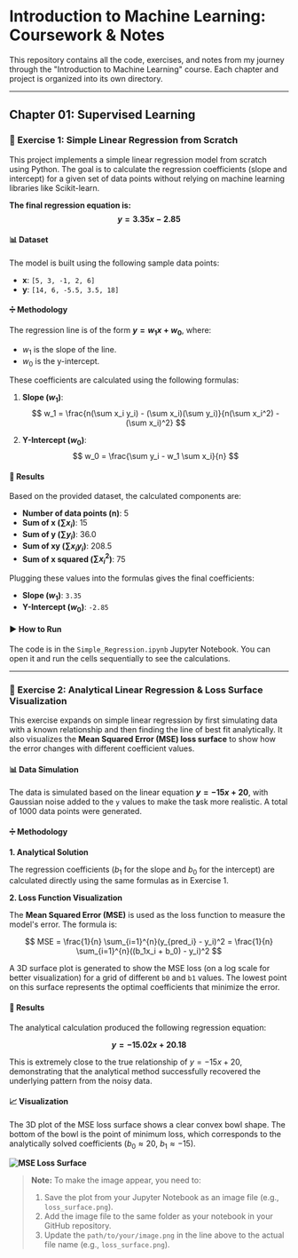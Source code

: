# Introduction to Machine Learning: Coursework & Notes

This repository contains all the code, exercises, and notes from my journey through the "Introduction to Machine Learning" course. Each chapter and project is organized into its own directory.

---
## Chapter 01: Supervised Learning

### 📝 Exercise 1: Simple Linear Regression from Scratch

This project implements a simple linear regression model from scratch using Python. The goal is to calculate the regression coefficients (slope and intercept) for a given set of data points without relying on machine learning libraries like Scikit-learn.

**The final regression equation is: $$ y = 3.35x - 2.85 $$**

#### 📊 Dataset

The model is built using the following sample data points:
* **x**: `[5, 3, -1, 2, 6]`
* **y**: `[14, 6, -5.5, 3.5, 18]`

#### ➗ Methodology

The regression line is of the form **$y = w_1x + w_0$**, where:
* $w_1$ is the slope of the line.
* $w_0$ is the y-intercept.

These coefficients are calculated using the following formulas:

1.  **Slope ($w_1$)**:
    $$ w_1 = \frac{n(\sum x_i y_i) - (\sum x_i)(\sum y_i)}{n(\sum x_i^2) - (\sum x_i)^2} $$

2.  **Y-Intercept ($w_0$)**:
    $$ w_0 = \frac{\sum y_i - w_1 \sum x_i}{n} $$

#### 🔢 Results

Based on the provided dataset, the calculated components are:
* **Number of data points (n)**: 5
* **Sum of x ($\sum x_i$)**: 15
* **Sum of y ($\sum y_i$)**: 36.0
* **Sum of xy ($\sum x_i y_i$)**: 208.5
* **Sum of x squared ($\sum x_i^2$)**: 75

Plugging these values into the formulas gives the final coefficients:
* **Slope ($w_1$)**: `3.35`
* **Y-Intercept ($w_0$)**: `-2.85`

#### ▶️ How to Run
The code is in the `Simple_Regression.ipynb` Jupyter Notebook. You can open it and run the cells sequentially to see the calculations.

---

### 📝 Exercise 2: Analytical Linear Regression & Loss Surface Visualization

This exercise expands on simple linear regression by first simulating data with a known relationship and then finding the line of best fit analytically. It also visualizes the **Mean Squared Error (MSE) loss surface** to show how the error changes with different coefficient values.

#### 📊 Data Simulation
The data is simulated based on the linear equation **$y = -15x + 20$**, with Gaussian noise added to the `y` values to make the task more realistic. A total of 1000 data points were generated.

#### ➗ Methodology

**1. Analytical Solution**

The regression coefficients ($b_1$ for the slope and $b_0$ for the intercept) are calculated directly using the same formulas as in Exercise 1.

**2. Loss Function Visualization**

The **Mean Squared Error (MSE)** is used as the loss function to measure the model's error. The formula is:

$$ MSE = \frac{1}{n} \sum_{i=1}^{n}(y_{pred_i} - y_i)^2 = \frac{1}{n} \sum_{i=1}^{n}((b_1x_i + b_0) - y_i)^2 $$

A 3D surface plot is generated to show the MSE loss (on a log scale for better visualization) for a grid of different `b0` and `b1` values. The lowest point on this surface represents the optimal coefficients that minimize the error.

#### 🔢 Results

The analytical calculation produced the following regression equation:

**$$ y = -15.02x + 20.18 $$**

This is extremely close to the true relationship of $y = -15x + 20$, demonstrating that the analytical method successfully recovered the underlying pattern from the noisy data.

#### 📈 Visualization

The 3D plot of the MSE loss surface shows a clear convex bowl shape. The bottom of the bowl is the point of minimum loss, which corresponds to the analytically solved coefficients ($b_0 \approx 20$, $b_1 \approx -15$).

**![MSE Loss Surface](path/to/your/image.png)**

> **Note:** To make the image appear, you need to:
> 1. Save the plot from your Jupyter Notebook as an image file (e.g., `loss_surface.png`).
> 2. Add the image file to the same folder as your notebook in your GitHub repository.
> 3. Update the `path/to/your/image.png` in the line above to the actual file name (e.g., `loss_surface.png`).
